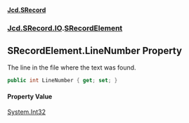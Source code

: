 #### [Jcd.SRecord](index.md 'index')
### [Jcd.SRecord.IO](Jcd.SRecord.IO.md 'Jcd.SRecord.IO').[SRecordElement](Jcd.SRecord.IO.SRecordElement.md 'Jcd.SRecord.IO.SRecordElement')

## SRecordElement.LineNumber Property

The line in the file where the text was found.

```csharp
public int LineNumber { get; set; }
```

#### Property Value
[System.Int32](https://docs.microsoft.com/en-us/dotnet/api/System.Int32 'System.Int32')